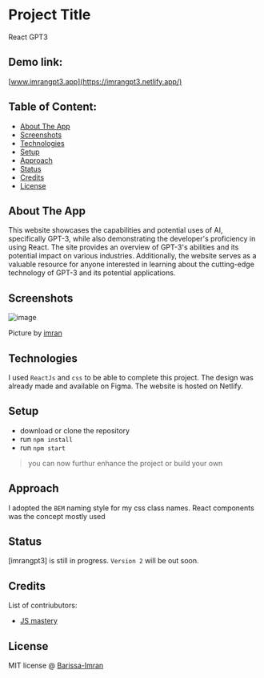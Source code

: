 # Project Title
React GPT3

## Demo link:
[www.imrangpt3.app](https://imrangpt3.netlify.app/)

## Table of Content:

- [About The App](#about-the-app)
- [Screenshots](#screenshots)
- [Technologies](#technologies)
- [Setup](#setup)
- [Approach](#approach)
- [Status](#status)
- [Credits](#credits)
- [License](#license)

## About The App
This website showcases the capabilities and potential uses of AI, specifically GPT-3, while also demonstrating the developer's proficiency in using React. The site provides an overview of GPT-3's abilities and its potential impact on various industries. Additionally, the website serves as a valuable resource for anyone interested in learning about the cutting-edge technology of GPT-3 and its potential applications.

## Screenshots

![image](https://user-images.githubusercontent.com/74467681/213175557-c5532621-e321-4ca1-b480-f34493df57c0.png)

Picture by [imran](https://imrangpt3.netlify.app/)

## Technologies
I used `ReactJs` and `css` to be able to complete this project. The design was already made and available on Figma.
The website is hosted on Netlify.

## Setup
- download or clone the repository
- run `npm install`
- run `npm start`
> you can now furthur enhance the project or build your own

## Approach
I adopted the `BEM` naming style for my css class names. React components was the concept mostly used

## Status
[imrangpt3] is still in progress. `Version 2` will be out soon.

## Credits
List of contriubutors:
- [JS mastery](jsmastery)

## License

MIT license @ [Barissa-Imran](https://github.com/Barissa-Imran)
